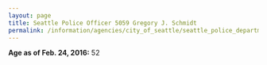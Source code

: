 ```yaml
---
layout: page
title: Seattle Police Officer 5059 Gregory J. Schmidt
permalink: /information/agencies/city_of_seattle/seattle_police_department/copbook/5059/
---
```


**Age as of Feb. 24, 2016:** 52
